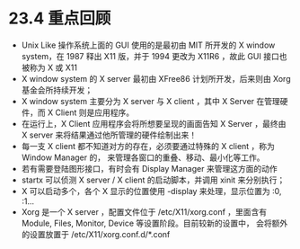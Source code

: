 # 23.4 重点回顾

-   Unix Like 操作系统上面的 GUI 使用的是最初由 MIT 所开发的 X window system，在 1987 释出 X11 版，并于 1994 更改为 X11R6 ，故此 GUI 接口也被称为 X 或 X11
-   X window system 的 X server 最初由 XFree86 计划所开发，后来则由 Xorg 基金会所持续开发；
-   X window system 主要分为 X server 与 X client ，其中 X Server 在管理硬件，而 X Client 则是应用程序。
-   在运行上，X Client 应用程序会将所想要呈现的画面告知 X Server ，最终由 X server 来将结果通过他所管理的硬件绘制出来！
-   每一支 X client 都不知道对方的存在，必须要通过特殊的 X client ，称为 Window Manager 的， 来管理各窗口的重叠、移动、最小化等工作。
-   若有需要登陆图形接口，有时会有 Display Manager 来管理这方面的动作
-   startx 可以侦测 X server / X client 的启动脚本，并调用 xinit 来分别执行；
-   X 可以启动多个，各个 X 显示的位置使用 -display 来处理，显示位置为 :0, :1...
-   Xorg 是一个 X server ，配置文件位于 /etc/X11/xorg.conf ，里面含有 Module, Files, Monitor, Device 等设置阶段。目前较新的设置中， 会将额外的设置放置于 /etc/X11/xorg.conf.d/\*.conf
